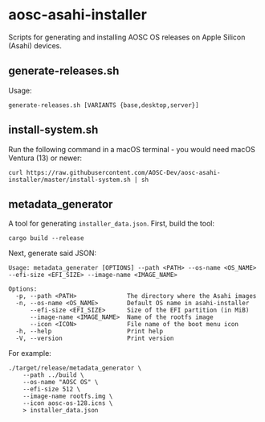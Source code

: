 aosc-asahi-installer
====================

Scripts for generating and installing AOSC OS releases on Apple Silicon (Asahi) devices.

generate-releases.sh
--------------------

Usage:

```
generate-releases.sh [VARIANTS {base,desktop,server}]
```

install-system.sh
-----------------

Run the following command in a macOS terminal - you would need macOS Ventura (13) or newer:

```
curl https://raw.githubusercontent.com/AOSC-Dev/aosc-asahi-installer/master/install-system.sh | sh
```

metadata_generator
------------------

A tool for generating `installer_data.json`. First, build the tool:

```
cargo build --release
```

Next, generate said JSON:

```
Usage: metadata_generater [OPTIONS] --path <PATH> --os-name <OS_NAME> --efi-size <EFI_SIZE> --image-name <IMAGE_NAME>

Options:
  -p, --path <PATH>              The directory where the Asahi images
  -n, --os-name <OS_NAME>        Default OS name in asahi-installer
      --efi-size <EFI_SIZE>      Size of the EFI partition (in MiB)
      --image-name <IMAGE_NAME>  Name of the rootfs image
      --icon <ICON>              File name of the boot menu icon
  -h, --help                     Print help
  -V, --version                  Print version
```

For example:

```
./target/release/metadata_generator \
    --path ../build \
    --os-name "AOSC OS" \
    --efi-size 512 \
    --image-name rootfs.img \
    --icon aosc-os-128.icns \
    > installer_data.json
```
